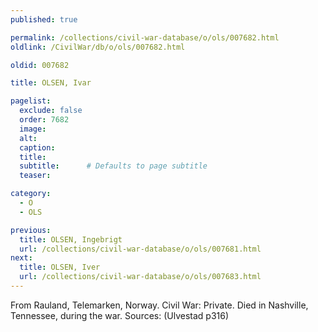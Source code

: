 ```yaml
---
published: true

permalink: /collections/civil-war-database/o/ols/007682.html
oldlink: /CivilWar/db/o/ols/007682.html

oldid: 007682

title: OLSEN, Ivar

pagelist:
  exclude: false
  order: 7682
  image: 
  alt:
  caption:
  title:
  subtitle:      # Defaults to page subtitle
  teaser:

category: 
  - O 
  - OLS

previous:
  title: OLSEN, Ingebrigt
  url: /collections/civil-war-database/o/ols/007681.html  
next:
  title: OLSEN, Iver
  url: /collections/civil-war-database/o/ols/007683.html   
---
```

From Rauland, Telemarken, Norway. Civil War: Private. Died in Nashville, Tennessee, during the war. Sources: (Ulvestad p316)